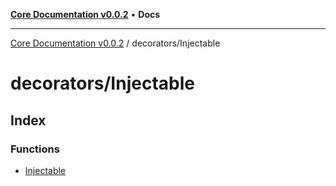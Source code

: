 [**Core Documentation v0.0.2**](../../README.md) • **Docs**

***

[Core Documentation v0.0.2](../../modules.md) / decorators/Injectable

# decorators/Injectable

## Index

### Functions

- [Injectable](functions/Injectable.md)
